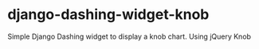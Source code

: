 django-dashing-widget-knob
==========================

Simple Django Dashing widget to display a knob chart. Using jQuery Knob
